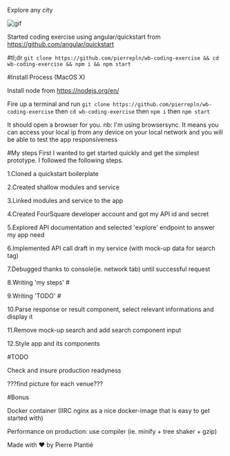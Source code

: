 Explore any city

![gif](https://gfycat.com/ifr/OrnerySpicyIberianmidwifetoad.gif)


Started coding exercise using angular/quickstart from
https://github.com/angular/quickstart


#tl;dr
`git clone https://github.com/pierrepln/wb-coding-exercise && cd wb-coding-exercise && npm i && npm start`



#Install Process (MacOS X)

Install node from https://nodejs.org/en/

Fire up a terminal and run
`git clone https://github.com/pierrepln/wb-coding-exercise`
then
`cd wb-coding-exercise`
then
`npm i`
then
`npm start`

It should open a browser for you.
nb: I'm using browsersync. It means you can access your local ip from any device on your local network and you will be able to test the app responsiveness


#My steps
First I wanted to get started quickly and get the simplest prototype. I followed the following steps.

1.Cloned a quickstart boilerplate

2.Created shallow modules and service

3.Linked modules and service to the app

4.Created FourSquare developer account and got my API id and
secret

5.Explored API documentation and selected 'explore' endpoint to answer my app need

6.Implemented API call draft in my service (with mock-up data for search tag)

7.Debugged thanks to console(ie. network tab) until successful request

8.Writing 'my steps' #

9.Writing 'TODO' #

10.Parse response or result component, select relevant informations and display it

11.Remove mock-up search and add search component input

12.Style app and its components


#TODO

Check and insure production readyness

???find picture for each venue???


#Bonus

Docker container (IIRC nginx as a nice docker-image that is
easy to get started with)

Performance on production: use compiler (ie. minify +  tree shaker + gzip)



Made with ♥️ by Pierre Plantié
